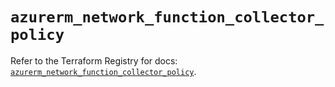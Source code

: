 # `azurerm_network_function_collector_policy`

Refer to the Terraform Registry for docs: [`azurerm_network_function_collector_policy`](https://registry.terraform.io/providers/hashicorp/azurerm/3.97.1/docs/resources/network_function_collector_policy).
